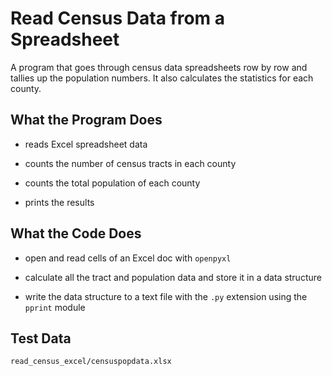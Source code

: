 # Read Census Data from a Spreadsheet

A program that goes through census data spreadsheets row by row and tallies up the population numbers.  It also calculates the statistics for each county.

## What the Program Does

* reads Excel spreadsheet data

* counts the number of census tracts in each county

* counts the total population of each county

* prints the results

## What the Code Does

* open and read cells of an Excel doc with `openpyxl`

* calculate all the tract and population data and store it in a data structure

* write the data structure to a text file with the `.py` extension using the `pprint` module

## Test Data

	read_census_excel/censuspopdata.xlsx

